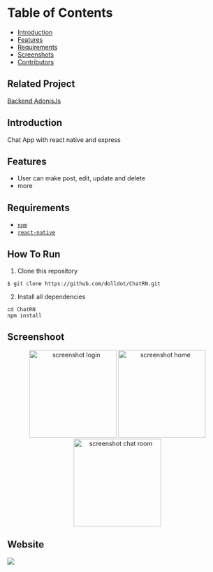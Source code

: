 # Table of Contents

- [Introduction](#introduction)
- [Features](#features)
- [Requirements](#requirements)
- [Screenshots](#screenshot)
- [Contributors](#contributors)

## Related Project

[Backend AdonisJs](https://github.com/dolldot/adonisChat)

## Introduction

Chat App with react native and express

## Features
- User can make post, edit, update and delete
- more

## Requirements
- [`npm`](https://www.npmjs.com/get-npm)
- [`react-native`](https://facebook.github.io/react-native/)

## How To Run
1. Clone this repository
```
$ git clone https://github.com/dolldot/ChatRN.git
```
2. Install all dependencies
```
cd ChatRN
npm install
```

## Screenshoot
<div align="center">
<img src="https://aliyula.com/wp-content/uploads/2019/07/Screenshot_2019-07-19-20-27-12-309_com.chat_.png" width=200 alt="screenshot login">
<img src="https://aliyula.com/wp-content/uploads/2019/07/Screenshot_2019-07-19-20-26-33-745_com.chat_.png" width=200 alt="screenshot home">
<img src="https://aliyula.com/wp-content/uploads/2019/07/Screenshot_2019-07-19-20-27-00-313_com.chat_.png" width=200 alt="screenshot chat room">
</div>

## Website

<a href="#">
  <img src="https://img.shields.io/badge/Project-Website-blue.svg"/>
</a>

